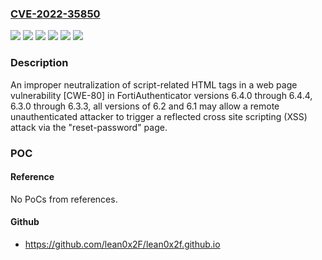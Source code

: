 ### [CVE-2022-35850](https://cve.mitre.org/cgi-bin/cvename.cgi?name=CVE-2022-35850)
![](https://img.shields.io/static/v1?label=Product&message=FortiAuthenticator&color=blue)
![](https://img.shields.io/static/v1?label=Version&message=6.1.0%20&color=brightgreen)
![](https://img.shields.io/static/v1?label=Version&message=6.2.0%20&color=brightgreen)
![](https://img.shields.io/static/v1?label=Version&message=6.3.0%20&color=brightgreen)
![](https://img.shields.io/static/v1?label=Version&message=6.4.0%20&color=brightgreen)
![](https://img.shields.io/static/v1?label=Vulnerability&message=Execute%20unauthorized%20code%20or%20commands&color=brightgreen)

### Description

An improper neutralization of script-related HTML tags in a web page vulnerability [CWE-80] in FortiAuthenticator versions 6.4.0 through 6.4.4, 6.3.0 through 6.3.3, all versions of 6.2 and 6.1 may allow a remote unauthenticated attacker to trigger a reflected cross site scripting (XSS) attack via the "reset-password" page.

### POC

#### Reference
No PoCs from references.

#### Github
- https://github.com/lean0x2F/lean0x2f.github.io

